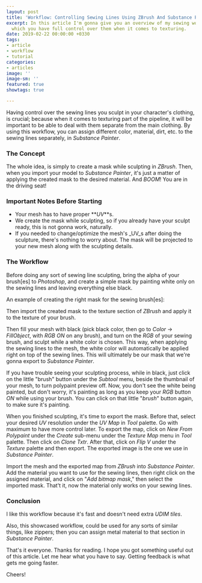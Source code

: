 ```yaml
---
layout: post
title: 'Workflow: Controlling Sewing Lines Using ZBrush And Substance Painter'
excerpt: In this article I'm gonna give you an overview of my sewing workflow, in
  which you have full control over them when it comes to texturing.
date: 2019-02-22 00:00:00 +0330
tags:
- article
- workflow
- tutorial
categories:
- articles
image: ''
image-sm: ''
featured: true
showtags: true

---
```

Having control over the sewing lines you sculpt in your character's clothing, is crucial; because when it comes to texturing part of the pipeline, it will be important to be able to deal with them separate from the main clothing. By using this workflow, you can assign different color, material, dirt, etc. to the sewing lines separately, in _Substance Painter_.

### The Concept

The whole idea, is simply to create a mask while sculpting in _ZBrush_. Then, when you import your model to _Substance Painter_, it's just a matter of applying the created mask to the desired material. And _BOOM_! You are in the driving seat!

### Important Notes Before Starting

* Your mesh has to have proper **_UV_**s.
* We create the mask while sculpting, so if you already have your sculpt ready, this is not gonna work, naturally.
* If you needed to change/optimize the mesh's _UV_s after doing the sculpture, there's nothing to worry about. The mask will be projected to your new mesh along with the sculpting details.

### The Workflow

Before doing any sort of sewing line sculpting, bring the alpha of your brush\[es\] to _Photoshop_, and create a simple mask by painting white only on the sewing lines and leaving everything else black.

An example of creating the right mask for the sewing brush\[es\]:

Then import the created mask to the texture section of _ZBrush_ and apply it to the texture of your brush.

Then fill your mesh with black (pick black color, then go to _Color_ -> _FillObject_, with _RGB_ _ON_ on any brush), and turn on the _RGB_ of your sewing brush, and sculpt while a white color is chosen. This way, when applying the sewing lines to the mesh, the white color will automatically be applied right on top of the sewing lines. This will ultimately be our mask that we're gonna export to _Substance Painter_.

If you have trouble seeing your sculpting process, while in black, just click on the little "brush" button under the _Subtool_ menu, beside the thumbnail of your mesh, to turn polypaint preview off. Now, you don't see the white being painted, but don't worry, it's painting as long as you keep your _RGB_ button _ON_ while using your brush. You can click on that little "_brush_" button again, to make sure it's painting.

When you finished sculpting, it's time to export the mask. Before that, select your desired _UV_ resolution under the _UV Map_ in _Tool_ palette. Go with maximum to have more control later. To export the map, click on _New From Polypaint_ under the _Create_ sub-menu under the _Texture Map_ menu in _Tool_ palette. Then click on _Clone Txtr_. After that, click on _Flip V_ under the _Texture_ palette and then export. The exported image is the one we use in _Substance Painter_.

Import the mesh and the exported map from _ZBrush_ into _Substance Painter_. Add the material you want to use for the sewing lines, then right click on the assigned material, and click on "_Add bitmap mask_," then select the imported mask. That't it, now the material only works on your sewing lines.

### Conclusion

I like this workflow because it's fast and doesn't need extra _UDIM_ _tiles_.

Also, this showcased workflow, could be used for any sorts of similar things, like zippers; then you can assign metal material to that section in _Substance Painter_.

That's it everyone. Thanks for reading. I hope you got something useful out of this article. Let me hear what you have to say. Getting feedback is what gets me going faster.

Cheers!